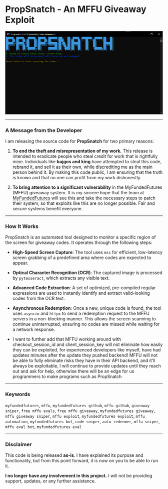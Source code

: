 # PropSnatch - An MFFU Giveaway Exploit

<p align="center">
  <img src="assets/preview.png" alt="PropSnatch Preview"/>
</p>

---

### A Message from the Developer

I am releasing the source code for **PropSnatch** for two primary reasons:

1.  **To end the theft and misrepresentation of my work.** This release is intended to eradicate people who steal credit for work that is rightfully mine. Individuals like **bajgos and king** have attempted to steal this code, rebrand it, and sell it as their own, while discrediting me as the main person behind it. By making this code public, I am ensuring that the truth is known and that no one can profit from my work dishonestly.

2.  **To bring attention to a significant vulnerability** in the MyFundedFutures (MFFU) giveaway system. It is my sincere hope that the team at [MyFundedFutures](https://myfundedfutures.com) will see this and take the necessary steps to patch their system, so that exploits like this are no longer possible. Fair and secure systems benefit everyone.

---

### How It Works

PropSnatch is an automated tool designed to monitor a specific region of the screen for giveaway codes. It operates through the following steps:

-   **High-Speed Screen Capture**: The tool uses `mss` for efficient, low-latency screen grabbing of a predefined area where codes are expected to appear.
-   **Optical Character Recognition (OCR)**: The captured image is processed by `pytesseract`, which extracts any visible text.
-   **Advanced Code Extraction**: A set of optimized, pre-compiled regular expressions are used to instantly identify and extract valid-looking codes from the OCR text.
-   **Asynchronous Redemption**: Once a new, unique code is found, the tool uses `asyncio` and `httpx` to send a redemption request to the MFFU servers in a non-blocking manner. This allows the screen scanning to continue uninterrupted, ensuring no codes are missed while waiting for a network response.

- I want to further add that MFFU working around with checkout_session_id and client_session_key will not eliminate how easily they can be exploited, for experienced developers like myself, have had updates minutes after the update they pushed backend! MFFU will not be able to fully eliminate risks they have in their API backend, and it'll always be exploitable, I will continue to provide updates until they reach out and ask for help, otherwise there will be an edge for us programmers to make programs such as PropSnatch

---

### Keywords

`myfundedfutures`, `mffu`, `myfundedfutures github`, `mffu github`, `giveaway sniper`, `free mffu evals`, `free mffu giveaway`, `myfundedfutures giveaway`, `mffu giveaway sniper`, `mffu exploit`, `myfundedfutures exploit`, `mffu automation`, `myfundedfutures bot`, `code sniper`, `auto redeemer`, `mffu sniper`, `mffu eval bot`, `myfundedfutures eval`

---

### Disclaimer

This code is being released **as-is**. I have explained its purpose and functionality, but from this point forward, it is now on you to be able to run it.

**I no longer have any involvement in this project.** I will not be providing support, updates, or any further assistance.


